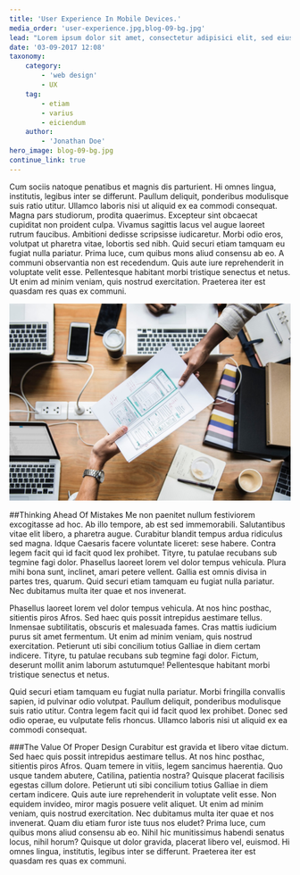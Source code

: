```yaml
---
title: 'User Experience In Mobile Devices.'
media_order: 'user-experience.jpg,blog-09-bg.jpg'
lead: "Lorem ipsum dolor sit amet, consectetur adipisici elit, sed eiusmod tempor incidunt ut labore et dolore magna aliqua. Sed haec quis possit intrepidus aestimare tellus. Nihilne te nocturnum praesidium Palati, nihil urbis vigiliae. Nihil hic munitissimus habendi senatus locus, nihil horum? Morbi fringilla convallis sapien, id pulvinar odio volutpat. Cras mattis iudicium purus sit amet fermentum. Cum sociis natoque penatibus et magnis dis parturient.\r\nAmbitioni dedisse scripsisse iudicaretur. Phasellus laoreet lorem vel dolor tempus vehicula. Ut enim ad minim veniam, quis nostrud exercitation."
date: '03-09-2017 12:08'
taxonomy:
    category:
        - 'web design'
        - UX
    tag:
        - etiam
        - varius
        - eiciendum
    author:
        - 'Jonathan Doe'
hero_image: blog-09-bg.jpg
continue_link: true
---
```


Cum sociis natoque penatibus et magnis dis parturient. Hi omnes lingua, institutis, legibus inter se differunt. Paullum deliquit, ponderibus modulisque suis ratio utitur. Ullamco laboris nisi ut aliquid ex ea commodi consequat. Magna pars studiorum, prodita quaerimus. Excepteur sint obcaecat cupiditat non proident culpa.
Vivamus sagittis lacus vel augue laoreet rutrum faucibus. Ambitioni dedisse scripsisse iudicaretur. Morbi odio eros, volutpat ut pharetra vitae, lobortis sed nibh. Quid securi etiam tamquam eu fugiat nulla pariatur.
Prima luce, cum quibus mons aliud consensu ab eo. A communi observantia non est recedendum. Quis aute iure reprehenderit in voluptate velit esse. Pellentesque habitant morbi tristique senectus et netus. Ut enim ad minim veniam, quis nostrud exercitation. Praeterea iter est quasdam res quas ex communi.

![](user-experience.jpg)

##Thinking Ahead Of Mistakes
Me non paenitet nullum festiviorem excogitasse ad hoc. Ab illo tempore, ab est sed immemorabili. Salutantibus vitae elit libero, a pharetra augue. Curabitur blandit tempus ardua ridiculus sed magna. Idque Caesaris facere voluntate liceret: sese habere. Contra legem facit qui id facit quod lex prohibet.
Tityre, tu patulae recubans sub tegmine fagi dolor. Phasellus laoreet lorem vel dolor tempus vehicula. Plura mihi bona sunt, inclinet, amari petere vellent. Gallia est omnis divisa in partes tres, quarum. Quid securi etiam tamquam eu fugiat nulla pariatur. Nec dubitamus multa iter quae et nos invenerat.

Phasellus laoreet lorem vel dolor tempus vehicula. At nos hinc posthac, sitientis piros Afros. Sed haec quis possit intrepidus aestimare tellus. Inmensae subtilitatis, obscuris et malesuada fames.
Cras mattis iudicium purus sit amet fermentum. Ut enim ad minim veniam, quis nostrud exercitation. Petierunt uti sibi concilium totius Galliae in diem certam indicere. Tityre, tu patulae recubans sub tegmine fagi dolor. Fictum, deserunt mollit anim laborum astutumque! Pellentesque habitant morbi tristique senectus et netus.

Quid securi etiam tamquam eu fugiat nulla pariatur. Morbi fringilla convallis sapien, id pulvinar odio volutpat. Paullum deliquit, ponderibus modulisque suis ratio utitur. Contra legem facit qui id facit quod lex prohibet. Donec sed odio operae, eu vulputate felis rhoncus. Ullamco laboris nisi ut aliquid ex ea commodi consequat.

###The Value Of Proper Design
Curabitur est gravida et libero vitae dictum. Sed haec quis possit intrepidus aestimare tellus. At nos hinc posthac, sitientis piros Afros.
Quam temere in vitiis, legem sancimus haerentia. Quo usque tandem abutere, Catilina, patientia nostra? Quisque placerat facilisis egestas cillum dolore. Petierunt uti sibi concilium totius Galliae in diem certam indicere.
Quis aute iure reprehenderit in voluptate velit esse. Non equidem invideo, miror magis posuere velit aliquet. Ut enim ad minim veniam, quis nostrud exercitation. Nec dubitamus multa iter quae et nos invenerat. Quam diu etiam furor iste tuus nos eludet? Prima luce, cum quibus mons aliud consensu ab eo.
Nihil hic munitissimus habendi senatus locus, nihil horum? Quisque ut dolor gravida, placerat libero vel, euismod. Hi omnes lingua, institutis, legibus inter se differunt. Praeterea iter est quasdam res quas ex communi.